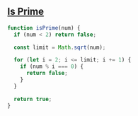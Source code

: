 ## [Is Prime](https://bigfrontend.dev/problem/isPrime)

<!-- notecardId: 1740217472736 -->

```js
function isPrime(num) {
  if (num < 2) return false;

  const limit = Math.sqrt(num);

  for (let i = 2; i <= limit; i += 1) {
    if (num % i === 0) {
      return false;
    }
  }

  return true;
}
```
